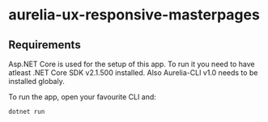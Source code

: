 # aurelia-ux-responsive-masterpages

## Requirements
Asp.NET Core is used for the setup of this app. To run it you need to have atleast .NET Core SDK v2.1.500 installed. 
Also Aurelia-CLI v1.0 needs to be installed globaly.

To run the app, open your favourite CLI and:

`dotnet run`
